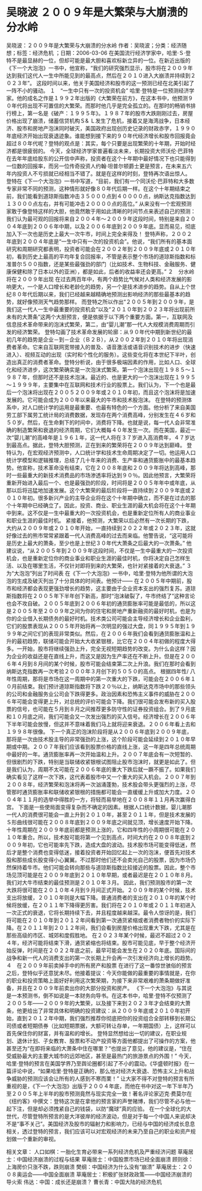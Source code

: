 # 吴晓波  ２００９年是大繁荣与大崩溃的分水岭

吴晓波：２００９年是大繁荣与大崩溃的分水岭
作者：吴晓波；分类：经济随想；标签：经济危机 ；日期：2006-03-06
在美国流行经济学家中，哈里·Ｓ·登特不是最显赫的一位，但却可能是最大胆和喜欢标新立异的一位。在新近出版的《下一个大泡泡》一书中，他宣称，“我们的研究强烈显示，股市将在２００９年达到我们这代人一生中所能见到的最高点，然后在２０１０进入大崩溃并持续到２０２３年”。
这段时间以来，他关于美国经济和股市的这一预测已经在北美引起了一阵不小的骚动。
１　“一生中只有一次的投资机会”
哈里·登特是一位预测经济学家。他的成名之作是１９９２年出版的《大繁荣在前方》，在这本书中，他预测９０年代将出现不可置信的大繁荣。而那时他几乎是完全孤立的。在那时的畅销书排行榜上，第一名是《破产：１９９５年》。１９８７年的股市大跌刚刚过去，房屋价格出现了崩溃，储蓄信贷机构Ｓ& Ｌ发生了危机，接着又是海湾战争，日本经济、股市和房地产泡沫同时破灭，美国政府出现创历史记录的财政赤字，１９９０年底经济开始出现衰退迹象。谁能想到接下来的９０年代经济增长和股市回报竟会超过８０年代呢？登特的观点是：其实，每个只要是出现繁荣的十年期，开始时经济都是很疲弱的。
今天，全球经济学家普遍看淡未来，长期投资大师沃伦·巴菲特在去年年底给股东的公开信中声称，投资者在这个十年期中最好情况下也只能得到一位数的回报率，而另一位传奇投资人约翰·坦普尔顿爵士更是预言，在未来五六年内投资人不亏损就已经相当不错了。就是在这样的时刻，登特再次语出惊人。
登特在《下一个大泡泡》一书中写道，“目前，我们有一个同沃伦·巴菲特和大多数专家非常不同的预测，这种情形就好像８０年代后期一样。在这个十年期结束之前，我们能看到道琼斯指数冲击３５０００点到４００００点，纳斯达克指数达到１３０００点左右，并有可能冲击２００００点的高位。”
从来没有一个宏观预测家敢于像登特这样的大胆，他竟然敢于用如此清晰的时间节点来表述自己的预测：我们认为最可观的回报将来自２００４年～２００９年这段时间，特别是来自２００４年底到２００６年中期，以及２００６年底到２００９年底。显而易见，彻底加入下一次也是历史上最大一次牛市，时间上完全来得及！
登特声称，２００２年底到２００４年底是“一生中只有一次的投资机会”。他说，“我们所有的基本面研究和周期研究都表明，投资者可能会在２００２年到２００９年底或２０１０年初，看到历史上最高的平均年复合回报率，不管是表示整个市场的道琼斯指数和标准普尔５００指数，还是某些最强劲的部门（比如技术、生物科技、金融服务、健康保健和除了日本以外的亚洲），都是如此，后者的收益率还会更高。”
２　分水岭将在２００９年出现
在过去两百年中，有两个趋势比气候对人类和经济发展的影响更大，一个是人口增长和老龄化的趋势，另一个是技术进步的趋势。自从上个世纪８０年代后期以来，我们已经越来越精确地预测出影响经济的那些最基本的趋势，就好像预测天气趋势那样。
而登特之所以作出“２００５年到２００９年，是我们这一代人一生中最重要的投资机会”以及“２０１０年到２０２３年将出现前所未有的大萧条”这两个大胆预言，便是依据于以下两个重要方面。第一，互联网及信息技术革命带来的泡沫式繁荣，第二，由“婴儿潮”那一代人大规模消费周期而引发的经济繁荣。
登特勾画了技术革命发展的轮廓：从９０年代中期到新世纪的最初几年的趋势是企业－到－企业（Ｂ２Ｂ），从２００２年到２０１０年将出现消费者革命。它来自互联网宽带接入的普及、语音激活或语音识别技术的进步（快速进入）、视频互动的出现（实时和个性化的服务）。这些变化将在本世纪下半叶，创造出真正的消费者革命。登特分析说，由于很多极端因素的作用，比如人口、全球化和经济进步，这次繁荣确实是一次泡沫式繁荣。第一个泡沫出现在１９８５～１９８７年，但那时还不是技术泡沫。最近的、也是更大的一个泡沫出现在１９９５～１９９９年，主要集中在互联网和技术行业的股票上。我们认为，下一个也是最后一个泡沫将出现在２００５２００９年或２０１０年初，而且这个泡沫将是加速发展的。它可能会成为２００年以来最大的牛市和技术股泡沫。
在登特的预测体系中，对人口统计学的运用是最重要、也最有特色的一个方面。他分析了来自美国劳工部下属劳工统计局的消费数据，发现存在两个消费高峰，分别发生在４６岁和５０岁。然后，在生命剩下的时间中，消费将下降。也就是说，每一代人会非常准确的制造繁荣和衰退的经济周期，它们大概每４０年发生一次。而在美国，最近一次“婴儿潮”的高峰年是１９６１年，这一代人将在３７岁进入高消费年，４７岁达到最高点。据此，登特大胆预测，正在到来的繁荣将在２００９年达到巅峰。
登特认为，在宏观经济预测中，人口统计学和技术生命周期决定了一切。他运用人口统计学模型和逻辑推理，总结了几十年来的消费、生产率和通货膨胀中的最基本趋势。他宣称，技术革命没有结束，它在２００８年底和２００９年将达到高峰，那时一些最重大的新技术消费品的市场渗透率将达到９０％。因此他预言，大繁荣将重新开始进入最后一个、也是最强劲的阶段，时间将是２００５年年中或年底，从那以后将迅猛地加速发展。这个大繁荣的最后阶段将一直持续到２００９年底或２０１０年初。很多新兴产业的主导企业将在这个十年期中确立，而不是在过去的那个十年期中已经确立了。因此，投资、商业、职业生涯的最大机会将在这个十年期中到来。这不仅是一生中最重大的一次投资机会，也是重新定位所有人的商业事业和职业生涯的最佳时机。
紧接着，他预测，大繁荣以后必然有一次长期的下跌，大约从２００９年或２０１０年开始，一直持续到２０２２年或２０２３年，这就好像过去的熊市常常紧跟着一代人消费高峰的过去而来临。他警告说，“这可能将是历史上最大的萧条，至少也是上世纪３０年代大萧条之后最大的一次萧条。”
他建议说，“从２００５年到２００９年这段时间，不仅是一生中最重大的一次投资机会，也是重新定位你的商业事业和职业生涯的最佳时机，你将决定自己怎样生活、以及在哪里生活，不仅针对即将到来的大繁荣，也针对紧接着的大衰退。”
３　为“大泡泡”列出了时间表
在《下一个大泡泡》一书中，哈里·登特为他所谓的大泡泡的生成及破灭列出了十分具体的时间表。他预计——
在２００５年中期前，股市和经济都会表现更强劲增长的趋势，这主要由于企业资本支出的强烈复苏。道琼斯指数将在２００５年下半年创下新高，那时“泡沫破裂了，牛市终结了”这种言论也会不攻自破。２００５年底到２００６年初的通货膨胀率可能是最低的，所以这是２００５年至２００９年之间为你的住宅和房地产重新融资的最好时机，也是为你的企业借入长期债务的最好时机。技术类公司可能会主导经济增长和企业盈利，它们的股票表现从２００５年开始将再一次明显的强过大盘，同１９９５年到１９９９年之间它们的表现非常类似。然后，在２００６年我们会看到通货膨胀温和上升的最初趋势，联储可能会开始大大收紧银根，比它在２００４年初做的程度大得多。一开始，股市将继续强劲上升，完全无视短期趋势的改变。为什么会这样？因为企业的收益还是在直线上升，而这又是因为生产率还在不断上升。但是在２００６年４月到８月间的某个时候，股市可能会结束第二次上升浪。我们在那时会看到纳斯达克指数再一次考验２０００年３月创下的５０５０的高点。
根据四年性/ 八年性周期，那将是市场在这一周期中的第一次重大的下跌，可能会在２００６年１０月前结束。我们预计道琼斯指数将下跌２０％以上，纳斯达克市场中的那些领头的公司和金融服务业公司会下跌得更多。政治因素和恐怖主义事件的威胁在２００６年可能会变得更上升，对总统的评价可能会下降。我们很可能会发布新的买入股票的信号，也可能在５月到８月之间推荐更多防守性的证券投资组合。到了９月底和１０月底之间，我们可能会又一次发出强烈的买入信号。经济增长在２００６年下半年可能会放慢，但这并不意味着我们马上就将迎来衰退。２００６年看上去和１９９８年很像。
下一个真正的泡沫阶段将是从２００６年底到２００９年底，那将是一次由技术股主导的非常强劲的上涨，这个阶段可能会延续到２０１０年早期或中期。２００７年我们应该看到股票价格的直线上涨，这一年是四年总统周期中最好的一年。通货膨胀率再一次开始温和上升。２００７年底会有一次短暂的、但很剧烈的下跌，特别是当联储收紧银根试图阻止股市泡沫时，就更是如此了。但是我们认为，周期不太可能在２００６年底的重大下跌后就一蹶不振了。如果我们确实看见了这样一次下跌，这代表着股市中又一个重大的买入机会。２００７年到２００８年，经济繁荣和泡沫将再一次汹涌蓬勃，技术股会带头更强烈的上涨，尽管那时通货膨胀率和联储收紧银根的措施都可能会一直缓缓上升或加大力度。２００４年１１月的选举中得胜的一方，将轻而易举地在２００８年１１月再次赢得白宫。
下面是一些使局面变得复杂而不确定的因素。根据人口统计数据，婴儿潮那一代人的消费很可能会一直上升到２０１０年，甚至２０１１年，但是技术发展的Ｓ形曲线很可能在２００８年底到２００９年底之间就见顶，增长速度开始下降。十年性周期在２００９年底前都是预测上涨的，它和四年性的小周期很可能在２０１０年重合。所以，技术股可能将第一个见到高点，时间大约在２００８年底到２００９年初，它也可能率先下跌，造成大盘的波动。技术股市场可能变得低迷，然后才是整个消费也变得低迷，接着投资者开始回忆起上一次的泡沫，便首先对技术股和那些成长股变得小心翼翼。不过那时他们还不会卖光自己的股票，因为市场仍然保持着牛市。他们可能会转向那些与道琼斯指数比较接近的股票。因此，整个市场见顶可能是在２００９年底到２０１０年早期，或者最迟是在２０１０年８月。我们对大牛市结束的最佳预测是２０１０年３月。
因此，我们预测股市的第一次大跌将很可能在２０１０年４月到９月间正式开始。２００９年的某个时候，技术支出将放缓，２０１０年则是大幅下降。普通消费者的支出在２０１０年的某个时候将放缓，在２０１１年下降得更厉害。我们将在２０１０年或２０１１年初进入一次正式的衰退，它将长期持续下去，并且程度越来越深。最令人惊讶的是，我们将可能在２０１０年到２０１２年间看到第一次通货紧缩或者消费者物价的实际下降。在２０１１年到２０１２年间，我们会看到房屋价格出现重大下跌，尤其是在那些高级的市区、城郊和度假胜地。
在２０２３年某个时候，最迟不超过２０２４年，经济可能将结束下滑，通货紧缩也将结束。股市可能见底，早于整个经济开始反弹，时间是在２０２２年底之前，最早可能会发生在２０２０年底。国际间的战争和新一代人的消费支出的第一次长期上升会再一次引发经济向上增长的趋势。
４　在２００９年前卖掉手中的所有房产和股票
在进行了这一番惊世骇俗的预言之后，登特似乎还意犹未尽。他接着提议：今天你能做的最重要的事情就是，在你的职业和投资策略上面好好利用这次繁荣期，为接下来非常艰难的萧条期做好准备，并且在２００９年前卖出你的大部分投资和房产。
《下一个大泡泡》与其说是一本预测书，倒不如说是一本财务向导书。在这本书中，哈里·登特不仅预测了２００５年——２００９年的大繁荣，以及接下来到２０２３年才会结束的大萧条，他更给出了非常具体和明确的投资建议：从２００９年底或２０１０年初开始，直到２０１２年中期，我们强烈推荐你彻底把你的投资组合全部转移到长期公司债或者短期债券（比如短期票据，大额可转让存单，一年期国债）上，这样可以首先保住你的财富，并有温和的增长。
登特显然想给出一切的建议，在职业规划、退休计划、子女教育、股票和不动产投资等方面他都提出了可操作的方案，他甚至还为“在即将来临的大萧条中住在哪里？”也提出了意见，他的建议是，“住在受威胁最大的主要大城市的远郊地区，甚至是最热门的旅游景点的外围！”
今天，哈里·登特的预言在美国学界乃至舆论圈都引起了不小的震动。《华盛顿时报》在一篇评论中说，“如果哈里·登特是正确的，那么他对经济大衰退、恐怖主义上升和战争威胁的预测应该会让所有的人感到不寒而栗！”
让大家不得不对登特的预言有所重视的是，《下一个大泡泡》出版于２００４年底，而他在书中对这一年下半年乃至２００５年上半年的股市预测竟然与现实完全一致！著名评论家迈克·费莫尔在《纽约客》中撰文：登特这次是在拿他的预言家的声誉赌博，我们尽管不必与他一起下注，但是却必须拽紧自己的钱袋，以防“魔球”真的应验。
在一个全球化的大世代，尽管登特所预言的是大洋彼岸的经济波动，但是对于每一个中国人来说却决不是“事不关己”。美国经济及股市的辐射力和影响力，已经与中国的经济成长息息相关，透过登特的预言，我们应该可以对宏观经济的未来乃至自己的职业和资产规划做一个重新的审视。

相关文章：
人口如棋：一胎化生育必带来一系列经济危机及严重经济问题
草庵居士：中国经济崩溃的过程与结果
草庵居士：中国股票市场已经全面崩溃
顾则徐：上海房价只涨不跌，跌则崩溃
樊纲：中国经济为什么没有“崩溃”
草庵居士：２００８奥运会——中国全面崩溃
草庵居士：积极扩张财政政策——中国经济崩溃的导火索
伟达：中国：成长还是崩溃？
曹长青：中国大陆的经济危机